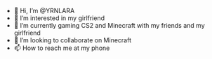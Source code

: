 - 👋 Hi, I’m @YRNLARA
- 👀 I’m interested in my girlfriend
- 🌱 I’m currently gaming CS2 and Minecraft with my friends and my girlfriend
- 💞️ I’m looking to collaborate on Minecraft
- 📫 How to reach me at my phone

<!---
YRNLARA/YRNLARA is a ✨ special ✨ repository because its `README.md` (this file) appears on your GitHub profile.
You can click the Preview link to take a look at your changes.
--->

